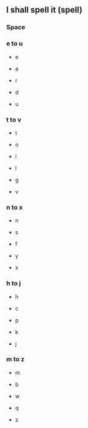 ## I shall spell it (spell)<meta data-onselect-continue-in-branch data-onselect-continue-concat>

### Space <meta data-onselect-finish>

### e to u

- e

- a

- r

- d

- u


### t to v 


- t 

- o

- i

- l

- g

- v


### n to x


- n

- s

- f

- y

- x

### h to j


- h

- c

- p

- k

- j

### m to z


- m

- b

- w

- q

- z
